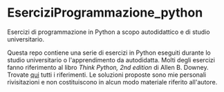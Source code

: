 # EserciziProgrammazione_python
Esercizi di programmazione in Python a scopo autodidattico e di studio universitario.

Questa repo contiene una serie di esercizi in Python eseguiti durante lo studio universitario o l'apprendimento da autodidatta. 
Molti degli esercizi fanno riferimento al libro *Think Python, 2nd edition* di Allen B. Downey. Trovate [qui](https://greenteapress.com/wp/think-python-2e/) tutti i riferimenti. Le soluzioni proposte sono mie personali rivisitazioni e non costituiscono in alcun modo materiale riferito all'autore.
